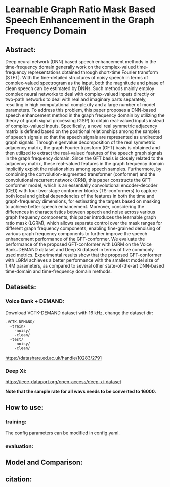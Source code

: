 # **Learnable Graph Ratio Mask Based Speech Enhancement in the Graph Frequency Domain**

## Abstract:
Deep neural network (DNN) based speech enhancement methods in the time-frequency domain generally work on the complex-valued time-frequency representations obtained through short-time Fourier transform (STFT). With the fine-detailed structures of noisy speech in terms of complex-valued spectrogram as the input, both the magnitude and phase of clean speech can be estimated by DNNs. Such methods mainly employ complex neural networks to deal with complex-valued inputs directly or two-path networks to deal with real and imaginary parts separately, resulting in high computational complexity and a large number of model parameters. To address this problem, this paper proposes a DNN-based speech enhancement method in the graph frequency domain by utilizing the theory of graph signal processing (GSP) to obtain real-valued inputs instead of complex-valued inputs. Specifically, a novel real symmetric adjacency matrix is defined based on the positional relationships among the samples of speech signals so that the speech signals are represented as undirected graph signals. Through eigenvalue decomposition of the real symmetric adjacency matrix, the graph Fourier transform (GFT) basis is obtained and then utilized to extract the real-valued features of the speech graph signals in the graph frequency domain. Since the GFT basis is closely related to the adjacency matrix, these real-valued features in the graph frequency domain implicitly exploit the relationships among speech samples. Furthermore, by combining the convolution-augmented transformer (conformer) and the convolutional recurrent network (CRN), this paper constructs the GFT-conformer model, which is an essentially convolutional encoder-decoder (CED) with four two-stage conformer blocks (TS-conformers) to capture both local and global dependencies of the features in both the time and graph-frequency dimensions, for estimating the targets based on masking to achieve better speech enhancement. Moreover, considering the differences in characteristics between speech and noise across various graph frequency components, this paper introduces the learnable graph ratio mask (LGRM), which allows separate control over the mask ranges for different graph frequency components, enabling fine-grained denoising of various graph frequency components to further improve the speech enhancement performance of the GFT-conformer. We evaluate the performance of the proposed GFT-conformer with LGRM on the Voice Bank+DEMAND dataset and Deep Xi dataset in terms of five commonly used metrics. Experimental results show that the proposed GFT-conformer with LGRM achieves a better performance with the smallest model size of 1.4M parameters, as compared to several other state-of-the-art DNN-based time-domain and time-frequency domain methods.  

## Datasets:

### Voice Bank + DEMAND:
Download VCTK-DEMAND dataset with 16 kHz, change the dataset dir:
```
-VCTK-DEMAND/
  -train/
    -noisy/
    -clean/
  -test/
    -noisy/
    -clean/
```
 https://datashare.ed.ac.uk/handle/10283/2791

### Deep Xi:

https://ieee-dataport.org/open-access/deep-xi-dataset

**Note that the sample rate for all wavs needs to be converted to 16000.**


## How to use:

### training:
The config parameters can be modified in config.yaml.

### evaluation:

## Model and Comparison:

## citation: